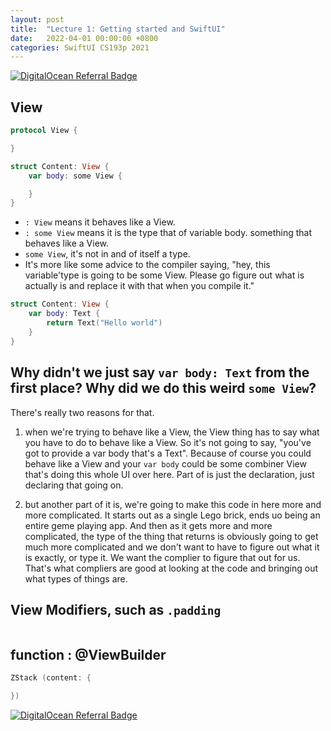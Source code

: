 ```yaml
---
layout: post
title:  "Lecture 1: Getting started and SwiftUI"
date:   2022-04-01 00:00:00 +0800
categories: SwiftUI CS193p 2021
---
```

[![DigitalOcean Referral Badge](https://web-platforms.sfo2.digitaloceanspaces.com/WWW/Badge%202.svg)](https://www.digitalocean.com/?refcode=2089a0d80556&utm_campaign=Referral_Invite&utm_medium=Referral_Program&utm_source=badge)
## View
```swift
protocol View {

}

struct Content: View {
    var body: some View {

    }
}
```
- `: View` means it behaves like a View.
- `: some View` means it is the type that of variable body. something that behaves like a View.
- `some View`, it's not in and of itself  a type.
- It's more like some advice to the compiler saying, "hey, this variable'type is going to be some View. Please go figure out what is actually is and replace it with that when you compile it."
```swift
struct Content: View {
    var body: Text {
        return Text("Hello world")
    }
}
```
## Why didn't we just say `var body: Text` from the first place? Why did we do this weird `some View`?
There's really two reasons for that.
1. when we're trying to behave like a View, the View thing has to say what you have to do to behave like a View. So it's not going to say, "you've got to provide a var body that's a Text". Because of course you could behave like a View and your `var body` could be some combiner View that's doing this whole UI over here. Part of is just the declaration, just declaring that going on.

2. but another part of it is, we're going to make this code in here more and more complicated. It starts out as a single Lego brick, ends uo being an entire geme playing app. And then as it gets more and more complicated, the type of the thing that returns is obviously going to get much more complicated and we don't want to have to figure out what it is exactly, or type it. We want the complier to figure that out for us. That's what compliers are good at looking at the code and bringing out what types of things are.

## View Modifiers, such as `.padding`
```swift

```
## function : @ViewBuilder
```swift
ZStack (content: {

})
```
[![DigitalOcean Referral Badge](https://web-platforms.sfo2.digitaloceanspaces.com/WWW/Badge%202.svg)](https://www.digitalocean.com/?refcode=2089a0d80556&utm_campaign=Referral_Invite&utm_medium=Referral_Program&utm_source=badge)







